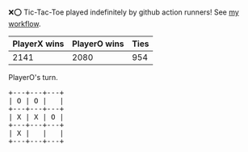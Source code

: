 :x::o: Tic-Tac-Toe played indefinitely by github action runners! See [my workflow](.github/workflows/play.yaml).

|PlayerX wins|PlayerO wins|Ties|
|-|-|-|
|2141|2080|954|

PlayerO's turn.

<pre>
+---+---+---+
| O | O |   |
+---+---+---+
| X | X | O |
+---+---+---+
| X |   |   |
+---+---+---+
</pre>